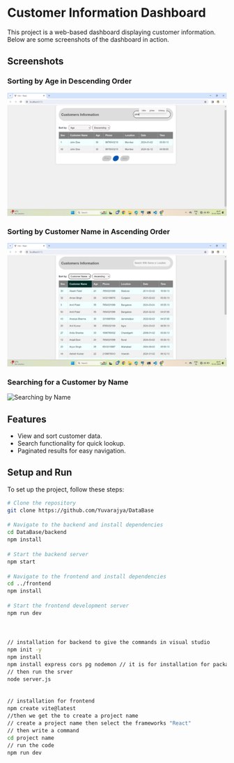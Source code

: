 # Customer Information Dashboard

This project is a web-based dashboard displaying customer information. Below are some screenshots of the dashboard in action.

## Screenshots

### Sorting by Age in Descending Order
![Sorting by Age](https://github.com/Yuvarajya/DataBase/blob/main/Images_Results/yuv1.jpg)

### Sorting by Customer Name in Ascending Order
![Sorting by Customer Name](https://github.com/Yuvarajya/DataBase/blob/main/Images_Results/yuv2.jpg)

### Searching for a Customer by Name
![Searching by Name](https://github.com/Yuvarajya/DataBase/blob/main/Images_Results/yuv3.jpg)

## Features

- View and sort customer data.
- Search functionality for quick lookup.
- Paginated results for easy navigation.

## Setup and Run

To set up the project, follow these steps:

```bash
# Clone the repository
git clone https://github.com/Yuvarajya/DataBase

# Navigate to the backend and install dependencies
cd DataBase/backend
npm install

# Start the backend server
npm start

# Navigate to the frontend and install dependencies
cd ../frontend
npm install

# Start the frontend development server
npm run dev



// installation for backend to give the commands in visual studio
npm init -y 
npm install 
npm install express cors pg nodemon // it is for installation for packages for the functions
// then run the srver 
node server.js


// installation for frontend 
npm create vite@latest
//then we get the to create a project name 
// create a project name then select the frameworks "React"
// then write a command 
cd project name
// run the code 
npm run dev
 

